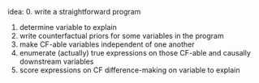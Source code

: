 idea:
0. write a straightforward program
1. determine variable to explain
2. write counterfactual priors for some variables in the program
3. make CF-able variables independent of one another
4. enumerate (actually) true expressions on those CF-able and causally downstream variables
5. score expressions on CF difference-making on variable to explain